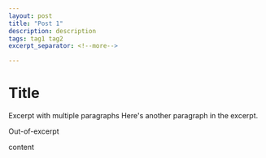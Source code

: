 ```yaml
---
layout: post
title: "Post 1"
description: description
tags: tag1 tag2
excerpt_separator: <!--more-->

---
```


# Title

Excerpt with multiple paragraphs
Here's another paragraph in the excerpt.
<!--more-->
Out-of-excerpt

content
